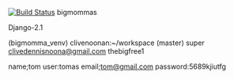 [![Build Status](https://travis-ci.org/90t/bigmomma.svg?branch=master)](https://travis-ci.org/90t/bigmomma)
bigmommas

Django-2.1

(bigmomma_venv) clivenoonan:~/workspace (master) 
super
clivedennisnoona@gmail.com
thebigfree1




name;tom
user:tomas
email;tom@gmail.com
password:5689kjiutfg